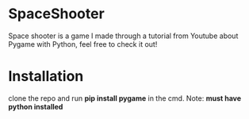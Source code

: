 # SpaceShooter

Space shooter is a game I made through a tutorial from Youtube about Pygame with Python, feel free to check it out!
# Installation
clone the repo and run **pip install pygame** in the cmd.
Note: **must have python installed**
